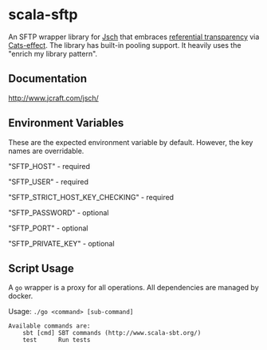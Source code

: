 # scala-sftp
An SFTP wrapper library for [Jsch](http://www.jcraft.com/jsch/) that embraces [referential transparency](https://www.reddit.com/r/scala/comments/8ygjcq/can_someone_explain_to_me_the_benefits_of_io/e2s29ym) via 
[Cats-effect](https://typelevel.org/cats-effect/).
The library has built-in pooling support. It heavily uses the "enrich my library pattern".
  
## Documentation
http://www.jcraft.com/jsch/

## Environment Variables
These are the expected environment variable by default. However, the key names are overridable.

"SFTP_HOST"                     - required

"SFTP_USER"                     - required

"SFTP_STRICT_HOST_KEY_CHECKING" - required

"SFTP_PASSWORD"                 - optional

"SFTP_PORT"                     - optional

"SFTP_PRIVATE_KEY"              - optional
          
## Script Usage
A `go` wrapper is a proxy for all operations. All dependencies are managed by docker.

Usage: `./go <command> [sub-command]`

```
Available commands are:
    sbt [cmd] SBT commands (http://www.scala-sbt.org/)
    test      Run tests    
```     
